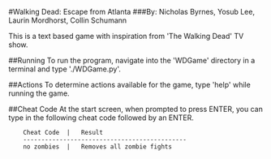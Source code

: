 #Walking Dead: Escape from Atlanta
###By: Nicholas Byrnes, Yosub Lee, Laurin Mordhorst, Collin Schumann

This is a text based game with inspiration from 'The Walking Dead'
TV show.

##Running
To run the program, navigate into the 'WDGame' directory in a terminal and type './WDGame.py'.

##Actions
To determine actions available for the game, type 'help' while running the game.

##Cheat Code
	At the start screen, when prompted to press ENTER, you can type in
	the following cheat code followed by an ENTER.

		Cheat Code	|	Result
		---------------------------------------------
		no zombies	|	Removes all zombie fights

